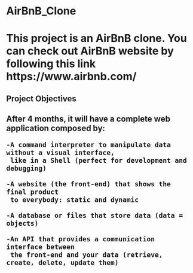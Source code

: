 <h1> AirBnB_Clone<h1/>
<p>This project is an AirBnB clone. You can check out AirBnB website
by following this link https://www.airbnb.com/<p/>

<h2>Project Objectives<h2/>

After 4 months, it will have a complete web application composed by:

	-A command interpreter to manipulate data without a visual interface,
	 like in a Shell (perfect for development and debugging)

	-A website (the front-end) that shows the final product
	 to everybody: static and dynamic

	-A database or files that store data (data = objects)

	-An API that provides a communication interface between
	 the front-end and your data (retrieve, create, delete, update them)
